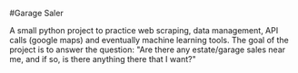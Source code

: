#Garage Saler

A small python project to practice web scraping, data management, API calls (google maps) and eventually machine learning tools. The goal of the project is to answer the question: "Are there any estate/garage sales near me, and if so, is there anything there that I want?"
